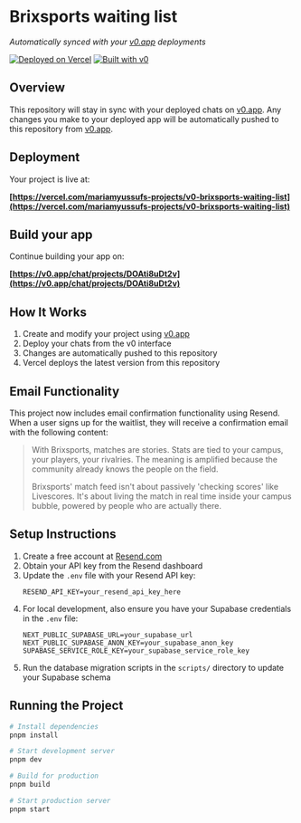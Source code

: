 # Brixsports waiting list

*Automatically synced with your [v0.app](https://v0.app) deployments*

[![Deployed on Vercel](https://img.shields.io/badge/Deployed%20on-Vercel-black?style=for-the-badge&logo=vercel)](https://vercel.com/mariamyussufs-projects/v0-brixsports-waiting-list)
[![Built with v0](https://img.shields.io/badge/Built%20with-v0.app-black?style=for-the-badge)](https://v0.app/chat/projects/DOAti8uDt2v)

## Overview

This repository will stay in sync with your deployed chats on [v0.app](https://v0.app).
Any changes you make to your deployed app will be automatically pushed to this repository from [v0.app](https://v0.app).

## Deployment

Your project is live at:

**[https://vercel.com/mariamyussufs-projects/v0-brixsports-waiting-list](https://vercel.com/mariamyussufs-projects/v0-brixsports-waiting-list)**

## Build your app

Continue building your app on:

**[https://v0.app/chat/projects/DOAti8uDt2v](https://v0.app/chat/projects/DOAti8uDt2v)**

## How It Works

1. Create and modify your project using [v0.app](https://v0.app)
2. Deploy your chats from the v0 interface
3. Changes are automatically pushed to this repository
4. Vercel deploys the latest version from this repository

## Email Functionality

This project now includes email confirmation functionality using Resend. When a user signs up for the waitlist, they will receive a confirmation email with the following content:

> With Brixsports, matches are stories. Stats are tied to your campus, your players, your rivalries. The meaning is amplified because the community already knows the people on the field.
> 
> Brixsports' match feed isn't about passively 'checking scores' like Livescores. It's about living the match in real time inside your campus bubble, powered by people who are actually there.

## Setup Instructions

1. Create a free account at [Resend.com](https://resend.com)
2. Obtain your API key from the Resend dashboard
3. Update the `.env` file with your Resend API key:
   ```
   RESEND_API_KEY=your_resend_api_key_here
   ```
4. For local development, also ensure you have your Supabase credentials in the `.env` file:
   ```
   NEXT_PUBLIC_SUPABASE_URL=your_supabase_url
   NEXT_PUBLIC_SUPABASE_ANON_KEY=your_supabase_anon_key
   SUPABASE_SERVICE_ROLE_KEY=your_supabase_service_role_key
   ```
5. Run the database migration scripts in the `scripts/` directory to update your Supabase schema

## Running the Project

```bash
# Install dependencies
pnpm install

# Start development server
pnpm dev

# Build for production
pnpm build

# Start production server
pnpm start
```